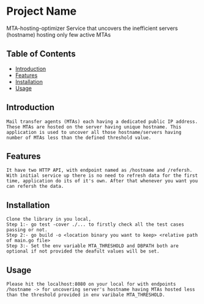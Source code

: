 # Project Name

MTA-hosting-optimizer
Service that uncovers the inefficient servers (hostname) hosting only few active MTAs

## Table of Contents

- [Introduction](#introduction)
- [Features](#features)
- [Installation](#installation)
- [Usage](#usage)

## Introduction

    Mail transfer agents (MTAs) each having a dedicated public IP address. These MTAs are hosted on the server having unique hostname. This application is used to uncover all those hostname/servers having number of MTAs less than the defined threshold value.

## Features

    It have two HTTP API, with endpoint named as /hostname and /refersh. With initial service up there is no need to refresh data for the first time, application do its of it's own. After that whenever you want you can refersh the data.

## Installation

    Clone the library in you local,
    Step 1:- go test -cover ./... to firstly check all the test cases passing or not.
    Step 2:- go build -o <location binary you want to keep> <relative path of main.go file>
    Step 3:- Set the env variable MTA_THRESHOLD and DBPATH both are optional if not provided the deafult values will be set.

## Usage

    Please hit the localhost:8080 on your local for with endpoints /hostname -> for uncovering server's hostname having MTAs hosted less than the threshold provided in env varibale MTA_THRESHOLD.
